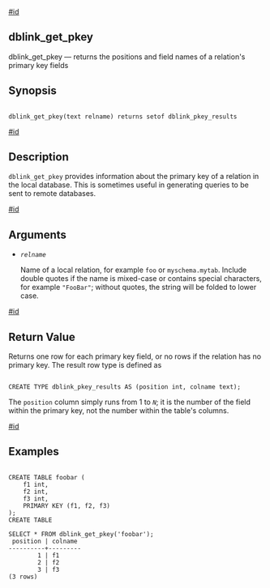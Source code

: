 [#id](#CONTRIB-DBLINK-GET-PKEY)

## dblink_get_pkey

dblink_get_pkey — returns the positions and field names of a relation's primary key fields

## Synopsis

```

dblink_get_pkey(text relname) returns setof dblink_pkey_results
```

[#id](#id-1.11.7.22.20.5)

## Description

`dblink_get_pkey` provides information about the primary key of a relation in the local database. This is sometimes useful in generating queries to be sent to remote databases.

[#id](#id-1.11.7.22.20.6)

## Arguments

- _`relname`_

  Name of a local relation, for example `foo` or `myschema.mytab`. Include double quotes if the name is mixed-case or contains special characters, for example `"FooBar"`; without quotes, the string will be folded to lower case.

[#id](#id-1.11.7.22.20.7)

## Return Value

Returns one row for each primary key field, or no rows if the relation has no primary key. The result row type is defined as

```

CREATE TYPE dblink_pkey_results AS (position int, colname text);
```

The `position` column simply runs from 1 to _`N`_; it is the number of the field within the primary key, not the number within the table's columns.

[#id](#id-1.11.7.22.20.8)

## Examples

```

CREATE TABLE foobar (
    f1 int,
    f2 int,
    f3 int,
    PRIMARY KEY (f1, f2, f3)
);
CREATE TABLE

SELECT * FROM dblink_get_pkey('foobar');
 position | colname
----------+---------
        1 | f1
        2 | f2
        3 | f3
(3 rows)
```
